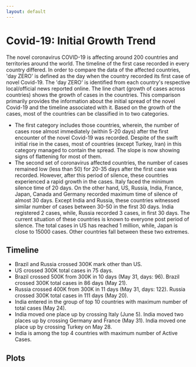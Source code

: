 ```yaml
---
layout: default
---
```

# Covid-19: Initial Growth Trend
The novel coronavirus COVID-19 is affecting around 200 countries and territories around the world. 
The timeline of the first case recorded in every country differed. In order to compare the data of the affected countries, 'day ZERO' 
is defined as the day when the country recorded its first case of novel Covid-19. The 'day ZERO' is identified from each country's respective local/official news reported online. 
The line chart (growth of cases across countries) shows the growth of cases in the countries. 
This comparison primarily provides the information about the initial spread of the novel Covid-19 and the timeline associated with it. 
Based on the growth of the cases, most of the countries can be classified in to two categories.

* The first category includes those countries, wherein, the number of cases rose almost immediately (within 5-20 days) after the first encounter of the novel Covid-19 was recorded. Despite of the swift initial rise in the cases, most of countries (except Turkey, Iran) in this category managed to contain the spread. The slope is now showing signs of flattening for most of them.
* The second set of coronavirus affected countries, the number of cases remained low (less than 50) for 20-35 days after the first case was recorded. However, after this period of silence, these countries experienced a rapid growth in the cases. Italy faced the minimum silence time of 20 days. On the other hand, US, Russia, India, France, Japan, Canada and Germany recorded maximum time of silence of almost 30 days. Except India and Russia, these countries witnessed similar number of cases between 30-50 in the first 30 days. India registered 2 cases, while, Russia recorded 3 cases, in first 30 days. The current situation of these countries is known to everyone post period of silence. The total cases in US has reached 1 million, while, Japan is close to 15000 cases. Other countries fall between these two extremes.
## Timeline
* Brazil and Russia crossed 300K mark other than US.
* US crossed 300K total cases in 75 days.
* Brazil crossed 500K from 300K in 10 days (May 31, days: 96). Brazil crossed 300K total cases in 86 days (May 21).
* Russia crossed 400K from 300K in 11 days (May 31, days: 122). Russia crossed 300K total cases in 111 days (May 20).
* India entered in the group of top 10 countries with maximum number of total cases (May 24).
* India moved one place up by crossing Italy (June 5). India moved two places up by crossing Germany and France (May 31). India moved one place up by crossing Turkey on May 28.
* India is among the top 4 countries with maximum number of Active Cases.
## Plots
<canvas id="testsmall" width="400" height="500"></canvas>
<script>
var ctx = document.getElementById("testsmall").getContext("2d");
var allstates = new Chart(ctx, {
  type: 'bar',
  data: {
	  labels : ['USA', 'Brazil', 'Russia', 'Spain', 'UK', 'Italy', 'France', 'Germany', 'India', 'Turkey', 'Iran', 'Peru', 'Canada', 'Chile', 'Saudi Arabia', 'Mexico', 'Pakistan', 'Belgium', 'Qatar'],
    datasets: [
	{
		label: 'Tested positive per million',
		data : [5346, 2065, 2656, 6095, 3966, 3832, 2853, 2178, 121, 1910, 1748, 4305, 2347, 4551, 2352, 631, 290, 5011, 18393],
		backgroundColor: 'rgba(255, 0, 0, 0.8)',borderColor: [],borderWidth: 1,
		barThickness : 10,xAxisID: "bar-x-axis1",
	},
	{
      label: 'Tests per million pop',
	  type: 'bar',
	  xAxisID: "bar-x-axis1",
	  data : ['49370', '4104', '68527', '76071', '57743', '60909', '21217', '47194', '2527', '22885', '10687', '28207', '42036', '27756', '22171', '1901', '2359', '72237', '74016'],
	  backgroundColor: 'rgba(50, 0, 150, 0.5)',borderColor: [],borderWidth: 1,
	  barThickness : 10,
    }]
  },
  options: {
	  tooltips: {
	    mode: 'index',
	  	reverse: true,
		intersect: true,
			callbacks: {
				label: function(tooltipItem, data) {
					var index = tooltipItem.index;
					var ttcases = (data.datasets[1].data[index]);
					var currentValue = (data.datasets[0].data[index]);
					var total = (parseInt(data.datasets[1].data[index])) 
					var mylbl = data.datasets[tooltipItem.datasetIndex].label
					var percentage = parseFloat((currentValue/total*100).toFixed(1));
					if (tooltipItem.datasetIndex == 1){return mylbl+': ' + ttcases ;}
					if (tooltipItem.datasetIndex == 0){return mylbl+': ' + currentValue + ' ('+ percentage+'%)';}
				},
			}
	  },
    responsive: false,
	title:{
		display: true,
		text: ["Countries with Total Cases above 50 K"],
		fontSize: 14,
	},
	legend: {
      display: true,
      position: "bottom",
	  reverse: true,
      labels: {fontColor: "#333",fontSize: 13}
    },
    scales: {
      xAxes: [{
	  stacked : true,
	  id : "bar-x-axis1",
		//barThickness : 30,
        ticks: {maxRotation: 0,minRotation: 60,fontSize: 14,offsetGridLines: false,}
      }],
      yAxes: [{
	  stacked : false,
        ticks: {beginAtZero: true,fontSize: 16,
				callback: function(value, index, values) {//needed to change the scientific notation results from using logarithmic scale
						return value/1e3 + 'K';//pass tick values as a string into Number function
				      }
		}
      }]
    }
  }
});

</script>
